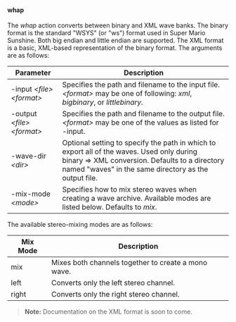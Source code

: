 
#### whap

The _whap_ action converts between binary and XML wave banks.
The binary format is the standard "WSYS" (or "ws") format used in Super Mario Sunshine.
Both big endian and little endian are supported.
The XML format is a basic, XML-based representation of the binary format.
The arguments are as follows:

|Parameter|Description|
|---------|-----------|
|-input _&lt;file&gt;_ _&lt;format&gt;_|Specifies the path and filename to the input file. _&lt;format&gt;_ may be one of following: _xml_, _bigbinary_, or _littlebinary_.|
|-output _&lt;file&gt;_ _&lt;format&gt;_|Specifies the path and filename to the output file. _&lt;format&gt;_ may be one of the values as listed for -input.|
|-wave-dir _&lt;dir&gt;_|Optional setting to specify the path in which to export all of the waves. Used only during binary&nbsp;⇒&nbsp;XML conversion. Defaults to a directory named "waves" in the same directory as the output file.|
|-mix-mode _&lt;mode&gt;_|Specifies how to mix stereo waves when creating a wave archive. Available modes are listed below. Defaults to _mix_.|

The available stereo-mixing modes are as follows:

|Mix Mode|Description|
|--------|-----------|
|mix|Mixes both channels together to create a mono wave.|
|left|Converts only the left stereo channel.|
|right|Converts only the right stereo channel.|

> **Note:** Documentation on the XML format is soon to come.
